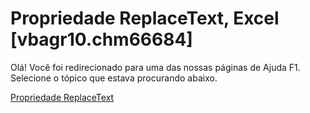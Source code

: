 
# Propriedade ReplaceText, Excel [vbagr10.chm66684]

Olá! Você foi redirecionado para uma das nossas páginas de Ajuda F1. Selecione o tópico que estava procurando abaixo.

[Propriedade ReplaceText](http://msdn.microsoft.com/library/930c453b-5363-3124-ec06-62359e41ee47%28Office.15%29.aspx)
